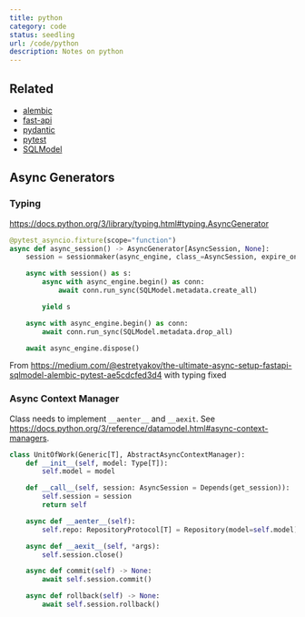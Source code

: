 ```yaml
---
title: python
category: code
status: seedling
url: /code/python
description: Notes on python
---
```


## Related

- [alembic](/code/python/alembic.md)
- [fast-api](/code/python/fast-api.md)
- [pydantic](/code/python/pydantic.md)
- [pytest](/code/python/pytest.md)
- [SQLModel](/code/python/sql-model.md)

## Async Generators

### Typing

https://docs.python.org/3/library/typing.html#typing.AsyncGenerator

```python
@pytest_asyncio.fixture(scope="function")
async def async_session() -> AsyncGenerator[AsyncSession, None]:
    session = sessionmaker(async_engine, class_=AsyncSession, expire_on_commit=False)

    async with session() as s:
        async with async_engine.begin() as conn:
            await conn.run_sync(SQLModel.metadata.create_all)

        yield s

    async with async_engine.begin() as conn:
        await conn.run_sync(SQLModel.metadata.drop_all)

    await async_engine.dispose()
```
From https://medium.com/@estretyakov/the-ultimate-async-setup-fastapi-sqlmodel-alembic-pytest-ae5cdcfed3d4 with typing fixed


### Async Context Manager

Class needs to implement `__aenter__` and `__aexit`. See https://docs.python.org/3/reference/datamodel.html#async-context-managers.

```python
class UnitOfWork(Generic[T], AbstractAsyncContextManager):
    def __init__(self, model: Type[T]):
        self.model = model

    def __call__(self, session: AsyncSession = Depends(get_session)):
        self.session = session
        return self

    async def __aenter__(self):
        self.repo: RepositoryProtocol[T] = Repository(model=self.model)(self.session)

    async def __aexit__(self, *args):
        self.session.close()

    async def commit(self) -> None:
        await self.session.commit()

    async def rollback(self) -> None:
        await self.session.rollback()

```